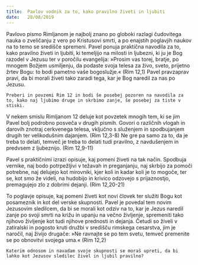 ```yaml
---
title:  Pavlov vodnik za to, kako pravilno živeti in ljubiti
date:   28/08/2019
---
```


Pavlovo pismo Rimljanom je najbolj znano po globoki razlagi čudovitega nauka o zveličanju z vero po Kristusovi smrti, a po enajstih poglavjih naukov na to temo se središče spremeni. Pavel ponuja praktična navodila za to, kako pravilno živeti in ljubiti, ki temeljijo na milosti in ljubezni, ki ju je Bog razodel v Jezusu ter v poročilu evangelija: »Prosim vas torej, bratje, po mnogem Božjem usmiljenju, da podaste svoja telesa za živo, sveto, prijetno žrtev Bogu: to bodi pametno vaše bogoslužje.« (Rim 12,1) Pavel pravzaprav pravi, da bi morali živeti tako zaradi tega, kar je Bog naredil za nas po Jezusu.

`Preberi in povzemi Rim 12 in bodi še posebej pozoren na navodila za to, kako naj ljubimo druge in skrbimo zanje, še posebej za tiste v stiski.`

V nekem smislu Rimljanom 12 deluje kot povzetek mnogih tem, ki se jim Pavel bolj podrobno posveča v drugih pismih. Govori o različnih vlogah in darovih znotraj cerkvenega telesa, vključno s služenjem in spodbujanjem drugih ter velikodušnim dajanjem. (Rim 12,3-8) Ne gre pa samo za to, da je treba to delati, temveč je treba to delati tudi pravilno, z navdušenjem in predvsem z ljubeznijo. (Rim 12,9-11)

Pavel s praktičnimi izrazi opisuje, kaj pomeni živeti na tak način. Spodbuja vernike, naj bodo potrpežljivi v težavah in preganjanju, naj skrbijo za pomoči potrebne, naj delujejo kot mirovniki, kjer koli in kadar koli je to mogoče, ter se, kot smo že videli, na hudobijo in krivico odzovejo s prijaznostjo, premagujejo zlo z dobrimi dejanji. (Rim 12,20-21)

To poglavje opisuje, kaj pomeni živeti kot novi človek ter služiti Bogu kot posameznik in kot del verske skupnosti. Pavel je povedal tem novim Jezusovim sledilcem, da bi se morali kot odziv na to, kar je Jezus naredil zanje po svoji smrti na križu in upanju na večno življenje, spremeniti tako njihovo življenje kot tudi njihove prednosti in dejanja. Četudi so živeli v zatiralski in pogosto kruti družbi v središču rimskega cesarstva, jim je naročil, naj živijo drugače: »Ne ravnajte se po tem svetu, temveč premenite se po obnovitvi svojega uma.« (Rim 12,2)

`Katerim odnosom in navadam svoje skupnosti se moraš upreti, da bi lahko kot Jezusov sledilec živel in ljubil pravilno?`